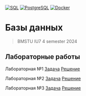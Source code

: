 [![SQL](https://img.shields.io/badge/SQL-2965f1)](https://en.wikipedia.org/wiki/SQL)
[![PostgreSQL](https://img.shields.io/badge/PostgreSQL-115a70)](https://www.postgresql.org/)
[![Docker](https://img.shields.io/badge/Docker-238c05)](https://www.docker.com/)


# Базы данных

> BMSTU IU7 4 semester 2024

## Лабораторные работы 

Лабораторная №1 [Задача](./ДЗ/ДЗ_01-Создание_БД.pdf) [Решение](./lab_one)

Лабораторная №2 [Задача](./ДЗ/ДЗ_02-Ограничения_в_БД.pdf) [Решение](./lab_two)

Лабораторная №3 [Задача](./ДЗ/ДЗ_03-Нормализация.pdf) [Решение](./lab_three)
